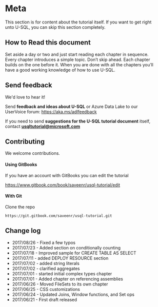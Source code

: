 # Meta

This section is for content about the tutorial itself. If you want to get right unto U-SQL, you can skip this section completely.

## How to Read this document

Set aside a day or two and just start reading each chapter in sequence. Every chapter introduces a simple topic. Don’t skip ahead. Each chapter builds on the one before it. When you are done with all the chapters you’ll have a good working knowledge of how to use U-SQL.

## Send feedback

We'd love to hear it!

Send **feedback and ideas about U-SQL** or Azure Data Lake to our UserVoice forum: https://aka.ms/adlfeedback

If you need to send **suggestions for the U-SQL tutorial document** itself, contact [**usqltutorial@microsoft.com**](mailto:usqltutorial@microsoft.com)

## Contributing

We welcome contributions.

#### Using GitBooks

If you have an account with GitBooks you can edit the tutorial

https://www.gitbook.com/book/saveenr/usql-tutorial/edit


#### With Git

Clone the repo

```
https://git.gitbook.com/saveenr/usql-tutorial.git
```

## Change log

* 2017/08/26 - Fixed a few typos
* 2017/07/23 - Added section on conditionally counting
* 2017/07/18 - Improved sample for CREATE TABLE AS SELECT
* 2017/07/11 - added DEPLOY RESOURCE section
* 2017/07/02 - added string literals
* 2017/07/02 - clarified aggregates
* 2017/07/01 - started initial complex types chapter
* 2017/07/01 - Added chapter on referencing assemblies
* 2017/06/26 - Moved FileSets to its own chapter
* 2017/06/25 - CSS customizations
* 2017/06/24 - Updated Joins, Window functions, and Set ops
* 2017/06/21 - First draft released

